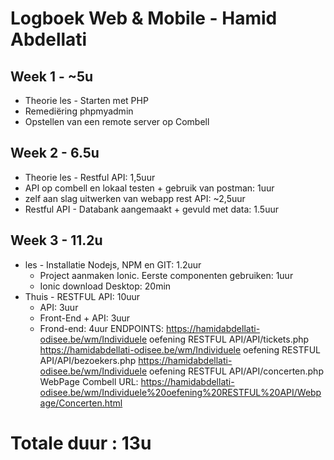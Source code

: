 # Logboek Web & Mobile - Hamid Abdellati
## Week 1 - ~5u
* Theorie les - Starten met PHP
 * Remediëring phpmyadmin
 * Opstellen van een remote server op Combell
## Week 2 - 6.5u
* Theorie les - Restful API: 1,5uur
 * API op combell en lokaal testen + gebruik van postman: 1uur
 * zelf aan slag uitwerken van webapp rest API: ~2,5uur
* Restful API - Databank aangemaakt + gevuld met data: 1.5uur
## Week 3 - 11.2u
* les - Installatie Nodejs, NPM en GIT: 1.2uur
    * Project aanmaken Ionic. Eerste componenten gebruiken: 1uur
    * Ionic download Desktop: 20min
* Thuis - RESTFUL API: 10uur 
    * API: 3uur
    * Front-End + API: 3uur
    * Frond-end: 4uur
ENDPOINTS:
        https://hamidabdellati-odisee.be/wm/Individuele oefening RESTFUL API/API/tickets.php
        https://hamidabdellati-odisee.be/wm/Individuele oefening RESTFUL API/API/bezoekers.php
        https://hamidabdellati-odisee.be/wm/Individuele oefening RESTFUL API/API/concerten.php
WebPage Combell URL:
        https://hamidabdellati-odisee.be/wm/Individuele%20oefening%20RESTFUL%20API/Webpage/Concerten.html
# Totale duur : 13u 
